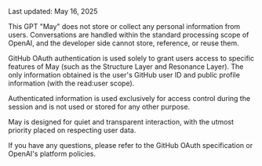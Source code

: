 Last updated: May 16, 2025

This GPT "May" does not store or collect any personal information from users.
Conversations are handled within the standard processing scope of OpenAI, and the developer side cannot store, reference, or reuse them.

GitHub OAuth authentication is used solely to grant users access to specific features of May (such as the Structure Layer and Resonance Layer). The only information obtained is the user's GitHub user ID and public profile information (with the read:user scope).

Authenticated information is used exclusively for access control during the session and is not used or stored for any other purpose.

May is designed for quiet and transparent interaction, with the utmost priority placed on respecting user data.

If you have any questions, please refer to the GitHub OAuth specification or OpenAI's platform policies.
